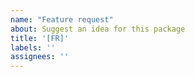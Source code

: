 ```yaml
---
name: "Feature request"
about: Suggest an idea for this package
title: '[FR]'
labels: ''
assignees: ''
---
```


<!--

Welcome to the blogdown GitHub repo 👋

Thanks for taking the time to file a feature request! Please start by searching for an existing feature request to avoid creating duplicate requests. If you find an existing feature request, please give it a thumbs-up reaction, as we'll use these reactions to help prioritize the implementation of these features in the future.

If the feature has not yet been filed, follow these advice to write good feature request: 

- Have you searched for an existing feature request to avoid creating duplicate requests? If you find an existing feature request, please give it a thumbs-up reaction, as we'll use these reactions to help prioritize the implementation of these features in the future.

- Provide a clear and concise description of the problem this proposed feature would address? For example, I struggle to do `[...]` with blogdown.

- Try to details what you want to happen ?

- Have you thought of alternative solutions or workarounds you've considered ? We'll be glad to know about them!

- Any other context or screenshots about your feature request that would help us understand ? Please include them!


If you'd also like to offer a solution, you are welcome to submit a pull request, although we appreciate filing an issue first to confirm that the team agrees with your idea and is happy with your basic proposal. Please read this guide for more information: <https://yihui.org/issue/#proposing-a-feature-implementation-or-bug-fix>

-->
